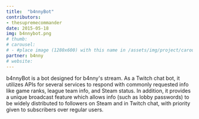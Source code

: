 ```yaml
---
title:  "b4nnyBot"
contributors:
- thesupremecommander
date: 2015-05-18
img: b4nnybot.png
# thumb:
# carousel:
# - #place image (1280x600) with this name in /assets/img/project/carousel/
partner: b4nny
# website:
---
```

b4nnyBot is a bot designed for b4nny's stream. As a Twitch chat bot, it utilizes APIs for several services to respond with commonly requested info like game ranks, league team info, and Steam status. In addition, it provides a unique broadcast feature which allows info (such as lobby passwords) to be widely distributed to followers on Steam and in Twitch chat, with priority given to subscribers over regular users.
